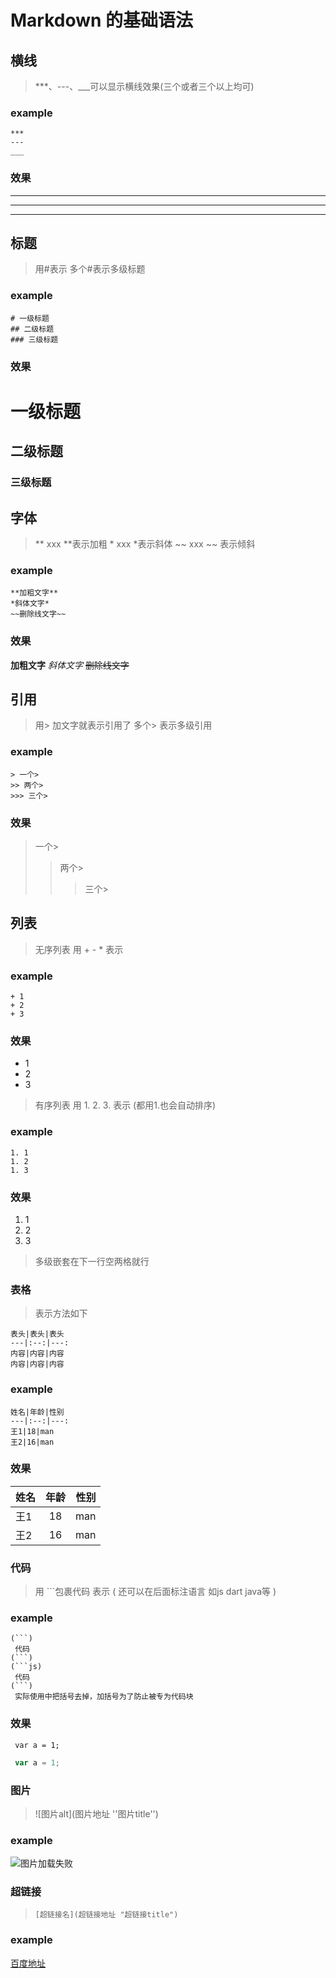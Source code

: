 # Markdown 的基础语法

## 横线
> ***、---、___可以显示横线效果(三个或者三个以上均可)

### example

```
***
---
___
```

### 效果
***
---
___

## 标题
> 用#表示 多个#表示多级标题

### example
```
# 一级标题
## 二级标题
### 三级标题
```

### 效果
# 一级标题
## 二级标题
### 三级标题

## 字体
> ** xxx **表示加粗 * xxx *表示斜体 ~~ xxx ~~ 表示倾斜

### example
```
**加粗文字**
*斜体文字*
~~删除线文字~~
```

### 效果
**加粗文字**
*斜体文字*
~~删除线文字~~

## 引用
> 用> 加文字就表示引用了 多个> 表示多级引用

### example
```
> 一个>
>> 两个>
>>> 三个>
```

### 效果
> 一个>
>> 两个>
>>> 三个>

## 列表
> 无序列表 用 + - * 表示

### example
```
+ 1
+ 2
+ 3
```

### 效果
+ 1
+ 2
+ 3

> 有序列表 用 1. 2. 3. 表示 (都用1.也会自动排序)

### example
```
1. 1
1. 2
1. 3
```

### 效果
1. 1
1. 2
1. 3

> 多级嵌套在下一行空两格就行

### 表格
> 表示方法如下
```
表头|表头|表头
---|:--:|---:
内容|内容|内容
内容|内容|内容
```

### example
```
姓名|年龄|性别
---|:--:|---:
王1|18|man
王2|16|man
```

### 效果
姓名|年龄|性别
---|:--:|---:
王1|18|man
王2|16|man

### 代码
> 用 ```包裹代码 表示 ( 还可以在后面标注语言 如js dart java等 )

### example
```
(```)
 代码
(```)
(```js)
 代码
(```)
 实际使用中把括号去掉，加括号为了防止被专为代码块
```

### 效果
```
 var a = 1;
```

```js
 var a = 1;
```

### 图片
> ![图片alt](图片地址 ''图片title'')

### example
![图片加载失败](https://cdn-zjk.kuguanwang.com/UploadFile/2019/09/20190927/49ccd10b-005a-4db1-a62c-67fbaba69200@49666383.jpg "网络图片侵删")

### 超链接
> ```[超链接名](超链接地址 "超链接title")```

### example
[百度地址](http://www.baidu.com "百度一下")
